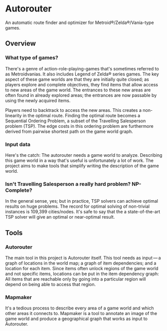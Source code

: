 # Autorouter

An automatic route finder and optimizer for Metroid®/Zelda®/Vania-type games.

## Overview

### What type of games?

There's a genre of action-role-playing-games that's sometimes referred to as
Metroidvanias. It also includes Legend of Zelda® series games. The key aspect of
these game worlds are that they are initially quite closed; as players explore
and complete objectives, they find items that allow access to new areas of the
game world. The entrances to these new areas are often found in already explored
areas; the entrances are now passable by using the newly acquired items.

Players need to backtrack to access the new areas. This creates a non-linearity
in the optimal route. Finding the optimal route becomes a Sequential Ordering
Problem, a subset of the Travelling Salesperson problem (TSP). The edge costs in
this ordering problem are furthermore derived from pairwise shortest path on the
game world graph.

### Input data

Here's the catch: The autorouter needs a game world to analyze. Describing this
game world in a way that's useful is unfortunately a lot of work. The project
aims to make tools that simplify writing the description of the game world.

### Isn't Travelling Salesperson a really hard problem? NP-Complete?

In the general sense, yes; but in practice, TSP solvers can achieve optimal
results on huge problems. The record for optimal solving of non-trivial
instances is 109,399 cities/nodes. It's safe to say that the a state-of-the-art
TSP solver will give an optimal or near-optimal result.

## Tools

### Autorouter

The main tool in this project is Autorouter itself. This tool needs as input — a
graph of locations in the world map; a graph of item dependencies; and a
location for each item. Since items often unlock regions of the game world and
not specific items, locations can be put in the item dependency graph: All items
that are reachable only by going into a particular region will depend on being
able to access that region.

### Mapmaker

It's a tedious process to describe every area of a game world and which other
areas it connects to. Mapmaker is a tool to annotate an image of the game world
and produce a geographical graph that works as input to Autorouter.
